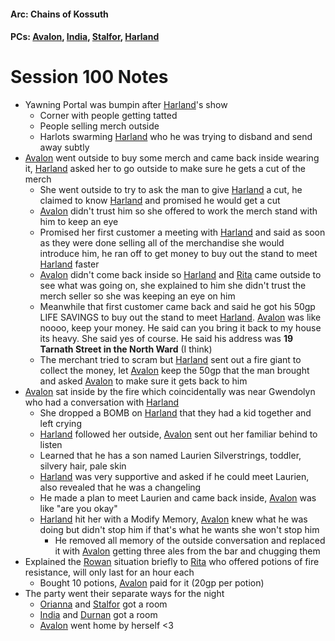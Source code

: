 #### Arc: Chains of Kossuth
#### PCs: [Avalon](PCs/Current/Avalon.md), [India](PCs/Current/India.md), [Stalfor](PCs/Current/Stalfor.md), [Harland](PCs/Current/Harland.md)

# Session 100 Notes
- Yawning Portal was bumpin after [Harland](PCs/Current/Harland.md)'s show
	- Corner with people getting tatted
	- People selling merch outside
	- Harlots swarming [Harland](PCs/Current/Harland.md) who he was trying to disband and send away subtly
- [Avalon](PCs/Current/Avalon.md) went outside to buy some merch and came back inside wearing it, [Harland](PCs/Current/Harland.md) asked her to go outside to make sure he gets a cut of the merch
	- She went outside to try to ask the man to give [Harland](PCs/Current/Harland.md) a cut, he claimed to know [Harland](PCs/Current/Harland.md) and promised he would get a cut
	- [Avalon](PCs/Current/Avalon.md) didn't trust him so she offered to work the merch stand with him to keep an eye
	- Promised her first customer a meeting with [Harland](PCs/Current/Harland.md) and said as soon as they were done selling all of the merchandise she would introduce him, he ran off to get money to buy out the stand to meet [Harland](PCs/Current/Harland.md) faster
	- [Avalon](PCs/Current/Avalon.md) didn't come back inside so [Harland](PCs/Current/Harland.md) and [Rita](NPCs/Living/Rita) came outside to see what was going on, she explained to him she didn't trust the merch seller so she was keeping an eye on him
	- Meanwhile that first customer came back and said he got his 50gp LIFE SAVINGS to buy out the stand to meet [Harland](PCs/Current/Harland.md). [Avalon](PCs/Current/Avalon.md) was like noooo, keep your money.  He said can you bring it back to my house its heavy. She said yes of course. He said his address was **19 Tarnath Street in the North Ward** (I think)
	- The merchant tried to scram but [Harland](PCs/Current/Harland.md) sent out a fire giant to collect the money, let [Avalon](PCs/Current/Avalon.md) keep the 50gp that the man brought and asked [Avalon](PCs/Current/Avalon.md) to make sure it gets back to him
- [Avalon](PCs/Current/Avalon.md) sat inside by the fire which coincidentally was near Gwendolyn who had a conversation with [Harland](PCs/Current/Harland.md)
	- She dropped a BOMB on [Harland](PCs/Current/Harland.md) that they had a kid together and left crying
	- [Harland](PCs/Current/Harland.md) followed her outside, [Avalon](PCs/Current/Avalon.md) sent out her familiar behind to listen
	- Learned that he has a son named Laurien Silverstrings, toddler, silvery hair, pale skin
	- [Harland](PCs/Current/Harland.md) was very supportive and asked if he could meet Laurien, also revealed that he was a changeling
	- He made a plan to meet Laurien and came back inside, [Avalon](PCs/Current/Avalon.md) was like "are you okay"
	- [Harland](PCs/Current/Harland.md) hit her with a Modify Memory, [Avalon](PCs/Current/Avalon.md) knew what he was doing but didn't stop him if that's what he wants she won't stop him
		- He removed all memory of the outside conversation and replaced it with [Avalon](PCs/Current/Avalon.md) getting three ales from the bar and chugging them
- Explained the [Rowan](Rowan.md) situation briefly to [Rita](NPCs/Living/Rita) who offered potions of fire resistance, will only last for an hour each
	- Bought 10 potions, [Avalon](PCs/Current/Avalon.md) paid for it (20gp per potion)
- The party went their separate ways for the night
	- [Orianna](NPCs/Living/Greed.md) and [Stalfor](PCs/Current/Stalfor.md) got a room
	- [India](PCs/Current/India.md) and [Durnan](NPCs/Living/Durnan.md) got a room
	- [Avalon](PCs/Current/Avalon.md) went home by herself <3